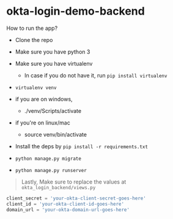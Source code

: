 # okta-login-demo-backend

How to run the app?

- Clone the repo
- Make sure you have python 3
- Make sure you have virtualenv
  - In case if you do not have it, run `pip install virtualenv`
- `virtualenv venv`
- if you are on windows,
  - ./venv/Scripts/activate
- if you're on linux/mac
  - source venv/bin/activate

- Install the deps by `pip install -r requirements.txt`
- `python manage.py migrate`
- `python manage.py runserver`

> Lastly, Make sure to replace the values at `okta_login_backend/views.py`

```python
client_secret = 'your-okta-client-secret-goes-here'
client_id = 'your-okta-client-id-goes-here'
domain_url = 'your-okta-domain-url-goes-here'
```